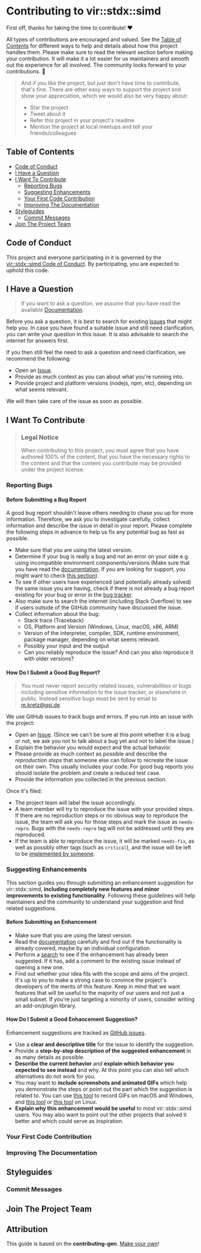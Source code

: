 # Contributing to vir::stdx::simd

First off, thanks for taking the time to contribute! ❤️

All types of contributions are encouraged and valued. See the [Table of 
Contents](#table-of-contents) for different ways to help and details about how 
this project handles them. Please make sure to read the relevant section before 
making your contribution. It will make it a lot easier for us maintainers and 
smooth out the experience for all involved. The community looks forward to your 
contributions. 🎉

> And if you like the project, but just don't have time to contribute, that's 
fine. There are other easy ways to support the project and show your 
appreciation, which we would also be very happy about:
> - Star the project
> - Tweet about it
> - Refer this project in your project's readme
> - Mention the project at local meetups and tell your friends/colleagues

## Table of Contents

- [Code of Conduct](#code-of-conduct)
- [I Have a Question](#i-have-a-question)
- [I Want To Contribute](#i-want-to-contribute)
  - [Reporting Bugs](#reporting-bugs)
  - [Suggesting Enhancements](#suggesting-enhancements)
  - [Your First Code Contribution](#your-first-code-contribution)
  - [Improving The Documentation](#improving-the-documentation)
- [Styleguides](#styleguides)
  - [Commit Messages](#commit-messages)
- [Join The Project Team](#join-the-project-team)


## Code of Conduct

This project and everyone participating in it is governed by the
[vir::stdx::simd Code of 
Conduct](https://github.com/mattkretz/vir-simdblob/master/CODE_OF_CONDUCT.md).
By participating, you are expected to uphold this code.


## I Have a Question

> If you want to ask a question, we assume that you have read the available 
[Documentation](https://github.com/mattkretz/vir-simd/blob/master/README.md).

Before you ask a question, it is best to search for existing 
[Issues](https://github.com/mattkretz/vir-simd/issues) that might help you. In 
case you have found a suitable issue and still need clarification, you can 
write your question in this issue. It is also advisable to search the internet 
for answers first.

If you then still feel the need to ask a question and need clarification, we 
recommend the following:

- Open an [Issue](https://github.com/mattkretz/vir-simd/issues/new).
- Provide as much context as you can about what you're running into.
- Provide project and platform versions (nodejs, npm, etc), depending on what seems relevant.

We will then take care of the issue as soon as possible.

<!--
You might want to create a separate issue tag for questions and include it in this description. People should then tag their issues accordingly.

Depending on how large the project is, you may want to outsource the questioning, e.g. to Stack Overflow or Gitter. You may add additional contact and information possibilities:
- IRC
- Slack
- Gitter
- Stack Overflow tag
- Blog
- FAQ
- Roadmap
- E-Mail List
- Forum
-->

## I Want To Contribute

> ### Legal Notice
> When contributing to this project, you must agree that you have authored 100% 
of the content, that you have the necessary rights to the content and that the 
content you contribute may be provided under the project license.

### Reporting Bugs

#### Before Submitting a Bug Report

A good bug report shouldn't leave others needing to chase you up for more 
information. Therefore, we ask you to investigate carefully, collect 
information and describe the issue in detail in your report. Please complete 
the following steps in advance to help us fix any potential bug as fast as 
possible.

- Make sure that you are using the latest version.
- Determine if your bug is really a bug and not an error on your side e.g. 
  using incompatible environment components/versions (Make sure that you have 
  read the 
  [documentation](https://github.com/mattkretz/vir-simd/blob/master/README.md). 
  If you are looking for support, you might want to check [this 
  section](#i-have-a-question)).
- To see if other users have experienced (and potentially already solved) the 
  same issue you are having, check if there is not already a bug report 
  existing for your bug or error in the [bug 
  tracker](https://github.com/mattkretz/vir-simdissues?q=label%3Abug).
- Also make sure to search the internet (including Stack Overflow) to see if 
  users outside of the GitHub community have discussed the issue.
- Collect information about the bug:
  - Stack trace (Traceback)
  - OS, Platform and Version (Windows, Linux, macOS, x86, ARM)
  - Version of the interpreter, compiler, SDK, runtime environment, package 
    manager, depending on what seems relevant.
  - Possibly your input and the output
  - Can you reliably reproduce the issue? And can you also reproduce it with 
  older versions?

#### How Do I Submit a Good Bug Report?

> You must never report security related issues, vulnerabilities or bugs 
including sensitive information to the issue tracker, or elsewhere in public. 
Instead sensitive bugs must be sent by email to <m.kretz@gsi.de>.

We use GitHub issues to track bugs and errors. If you run into an issue with 
the project:

- Open an [Issue](https://github.com/mattkretz/vir-simd/issues/new). (Since we 
  can't be sure at this point whether it is a bug or not, we ask you not to 
  talk about a bug yet and not to label the issue.)
- Explain the behavior you would expect and the actual behavior.
- Please provide as much context as possible and describe the *reproduction 
  steps* that someone else can follow to recreate the issue on their own. This 
  usually includes your code. For good bug reports you should isolate the 
  problem and create a reduced test case.
- Provide the information you collected in the previous section.

Once it's filed:

- The project team will label the issue accordingly.
- A team member will try to reproduce the issue with your provided steps. If 
  there are no reproduction steps or no obvious way to reproduce the issue, the 
  team will ask you for those steps and mark the issue as `needs-repro`. Bugs 
  with the `needs-repro` tag will not be addressed until they are reproduced.
- If the team is able to reproduce the issue, it will be marked `needs-fix`, as 
  well as possibly other tags (such as `critical`), and the issue will be left 
  to be [implemented by someone](#your-first-code-contribution).

<!-- You might want to create an issue template for bugs and errors that can be 
used as a guide and that defines the structure of the information to be 
included. If you do so, reference it here in the description. -->


### Suggesting Enhancements

This section guides you through submitting an enhancement suggestion for 
vir::stdx::simd, **including completely new features and minor improvements to 
existing functionality**. Following these guidelines will help maintainers and 
the community to understand your suggestion and find related suggestions.

#### Before Submitting an Enhancement

- Make sure that you are using the latest version.
- Read the 
  [documentation](https://github.com/mattkretz/vir-simd/blob/master/README.md) 
  carefully and find out if the functionality is already covered, maybe by an 
  individual configuration.
- Perform a [search](https://github.com/mattkretz/vir-simd/issues) to see if 
  the enhancement has already been suggested. If it has, add a comment to the 
  existing issue instead of opening a new one.
- Find out whether your idea fits with the scope and aims of the project. It's 
  up to you to make a strong case to convince the project's developers of the 
  merits of this feature. Keep in mind that we want features that will be 
  useful to the majority of our users and not just a small subset. If you're 
  just targeting a minority of users, consider writing an add-on/plugin 
  library.

#### How Do I Submit a Good Enhancement Suggestion?

Enhancement suggestions are tracked as [GitHub 
issues](https://github.com/mattkretz/vir-simd/issues).

- Use a **clear and descriptive title** for the issue to identify the suggestion.
- Provide a **step-by-step description of the suggested enhancement** in as 
  many details as possible.
- **Describe the current behavior** and **explain which behavior you expected 
  to see instead** and why. At this point you can also tell which alternatives 
  do not work for you.
- You may want to **include screenshots and animated GIFs** which help you 
  demonstrate the steps or point out the part which the suggestion is related 
  to. You can use [this tool](https://www.cockos.com/licecap/) to record GIFs 
  on macOS and Windows, and [this 
  tool](https://github.com/colinkeenan/silentcast) or [this 
  tool](https://github.com/GNOME/byzanz) on Linux. <!-- this should only be 
  included if the project has a GUI -->
- **Explain why this enhancement would be useful** to most vir::stdx::simd 
  users. You may also want to point out the other projects that solved it 
  better and which could serve as inspiration.

<!-- You might want to create an issue template for enhancement suggestions 
that can be used as a guide and that defines the structure of the information 
to be included. If you do so, reference it here in the description. -->

### Your First Code Contribution
<!-- TODO
include Setup of env, IDE and typical getting started instructions?

-->

### Improving The Documentation
<!-- TODO
Updating, improving and correcting the documentation

-->

## Styleguides
### Commit Messages
<!-- TODO

-->

## Join The Project Team
<!-- TODO -->

## Attribution
This guide is based on the **contributing-gen**.
[Make your own](https://github.com/bttger/contributing-gen)!
